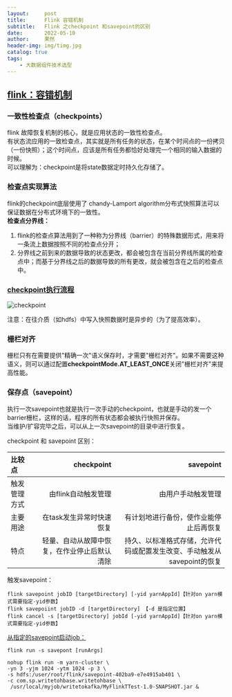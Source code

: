 ```yaml
---
layout:     post
title:      Flink 容错机制
subtitle:   Flink 之checkpoint 和savepoint的区别
date:       2022-05-10
author:     果然
header-img: img/timg.jpg
catalog: true
tags:
    - 大数据组件技术选型
---  
```

## [flink：容错机制](https://www.cnblogs.com/wwjj4811/p/15251146.html)  
### 一致性检查点（checkpoints）  
flink 故障恢复机制的核心，就是应用状态的一致性检查点。  
有状态流应用的一致检查点，其实就是所有任务的状态，在某个时间点的一份拷贝（一份快照）；这个时间点，应该是所有任务都恰好处理完一个相同的输入数据的时候。  
可以理解为：checkpoint是将state数据定时持久化存储了。  
### 检查点实现算法  
flink的checkpoint底层使用了 chandy-Lamport algorithm分布式快照算法可以保证数据在分布式环境下的一致性。  
**检查点分界线：**    
1. flink的检查点算法用到了一种称为分界线（barrier）的特殊数据形式，用来将一条流上数据按照不同的检查点分开；  
2. 分界线之前到来的数据导致的状态更改，都会被包含在当前分界线所属的检查点中；而基于分界线之后的数据导致的所有更改，就会被包含在之后的检查点中。  

### [checkpoint执行流程](https://www.cnblogs.com/wwjj4811/p/15251146.html)  

![checkpoint](https://initialdream16.github.io/img/checkpoint.png)  	  

注意：在往介质（如hdfs）中写入快照数据时是异步的（为了提高效率）。  
### 栅栏对齐  
栅栏只有在需要提供"精确一次"语义保存时，才需要"栅栏对齐"。如果不需要这种语义，则可以通过配置**checkpointMode.AT_LEAST_ONCE**关闭"栅栏对齐"来提高性能。  
### 保存点（savepoint）  
执行一次savepoint也就是执行一次手动的checkpoint，也就是手动的发一个barrier栅栏，这样的话，程序的所有状态都会被执行快照并保存。  
当维护/扩容完毕之后，可以从上一次savepoint的目录中进行恢复。  

checkpoint 和 savepoint 区别： 
 
| 比较点| checkpoint | savepoint | 
| :-----| ----: | ----: | 
|触发管理方式|由flink自动触发管理|由用户手动触发管理|
|主要用途|在task发生异常时快速恢复|有计划地进行备份，使作业能停止后再恢复| 
|特点|轻量、自动从故障中恢复，在作业停止后默认清除|持久、以标准格式存储，允许代码或配置发生改变、手动触发从savepoint的恢复|  

触发savepoint：  
```
flink savepoint jobID [targetDirectory] [-yid yarnAppId]【针对on yarn模式需要指定-yid参数】
flink savepoiint jobID -d [targetDirectory] 【-d 是指定位置】
flink cancel -s [targetDirectory] jobId [-yid yarnAppId]【针对on yarn模式需要指定-yid参数】
```  

[从指定的savepoint启动job：](https://blog.csdn.net/lvwenyuan_1/article/details/94435388)    
```
flink run -s savepont [runArgs]

nohup flink run -m yarn-cluster \
-yn 3 -yjm 1024 -ytm 1024 -p 3 \
-s hdfs:/user/root/flink/savepoint-402ba9-e7e4915ab401 \
-c com.sp.writetohbase.writetohbase \
 /usr/local/myjob/writetokafka/MyFlinkTTest-1.0-SNAPSHOT.jar &
```

  
  



 
